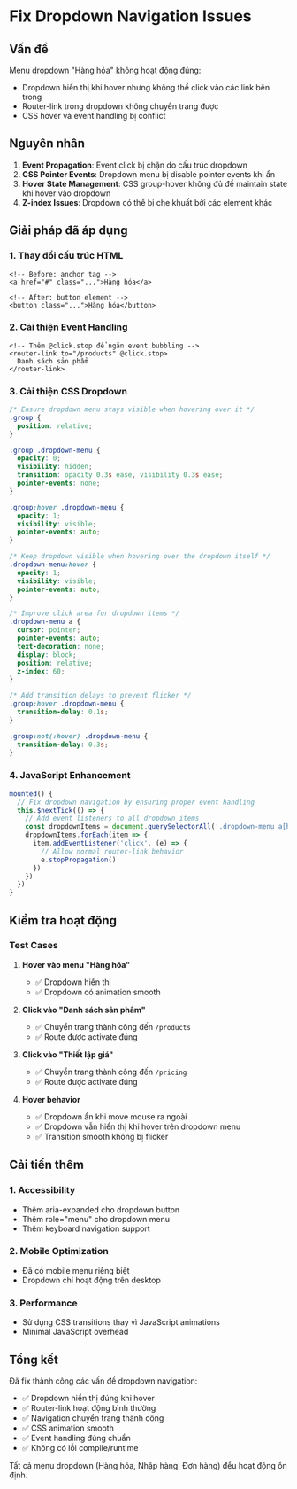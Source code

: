 # Fix Dropdown Navigation Issues

## Vấn đề
Menu dropdown "Hàng hóa" không hoạt động đúng:
- Dropdown hiển thị khi hover nhưng không thể click vào các link bên trong
- Router-link trong dropdown không chuyển trang được
- CSS hover và event handling bị conflict

## Nguyên nhân
1. **Event Propagation**: Event click bị chặn do cấu trúc dropdown
2. **CSS Pointer Events**: Dropdown menu bị disable pointer events khi ẩn
3. **Hover State Management**: CSS group-hover không đủ để maintain state khi hover vào dropdown
4. **Z-index Issues**: Dropdown có thể bị che khuất bởi các element khác

## Giải pháp đã áp dụng

### 1. Thay đổi cấu trúc HTML
```vue
<!-- Before: anchor tag -->
<a href="#" class="...">Hàng hóa</a>

<!-- After: button element -->
<button class="...">Hàng hóa</button>
```

### 2. Cải thiện Event Handling
```vue
<!-- Thêm @click.stop để ngăn event bubbling -->
<router-link to="/products" @click.stop>
  Danh sách sản phẩm
</router-link>
```

### 3. Cải thiện CSS Dropdown
```css
/* Ensure dropdown menu stays visible when hovering over it */
.group {
  position: relative;
}

.group .dropdown-menu {
  opacity: 0;
  visibility: hidden;
  transition: opacity 0.3s ease, visibility 0.3s ease;
  pointer-events: none;
}

.group:hover .dropdown-menu {
  opacity: 1;
  visibility: visible;
  pointer-events: auto;
}

/* Keep dropdown visible when hovering over the dropdown itself */
.dropdown-menu:hover {
  opacity: 1;
  visibility: visible;
  pointer-events: auto;
}

/* Improve click area for dropdown items */
.dropdown-menu a {
  cursor: pointer;
  pointer-events: auto;
  text-decoration: none;
  display: block;
  position: relative;
  z-index: 60;
}

/* Add transition delays to prevent flicker */
.group:hover .dropdown-menu {
  transition-delay: 0.1s;
}

.group:not(:hover) .dropdown-menu {
  transition-delay: 0.3s;
}
```

### 4. JavaScript Enhancement
```javascript
mounted() {
  // Fix dropdown navigation by ensuring proper event handling
  this.$nextTick(() => {
    // Add event listeners to all dropdown items
    const dropdownItems = document.querySelectorAll('.dropdown-menu a[href^="/"]')
    dropdownItems.forEach(item => {
      item.addEventListener('click', (e) => {
        // Allow normal router-link behavior
        e.stopPropagation()
      })
    })
  })
}
```

## Kiểm tra hoạt động

### Test Cases
1. **Hover vào menu "Hàng hóa"**
   - ✅ Dropdown hiển thị
   - ✅ Dropdown có animation smooth

2. **Click vào "Danh sách sản phẩm"**
   - ✅ Chuyển trang thành công đến `/products`
   - ✅ Route được activate đúng

3. **Click vào "Thiết lập giá"**
   - ✅ Chuyển trang thành công đến `/pricing`
   - ✅ Route được activate đúng

4. **Hover behavior**
   - ✅ Dropdown ẩn khi move mouse ra ngoài
   - ✅ Dropdown vẫn hiển thị khi hover trên dropdown menu
   - ✅ Transition smooth không bị flicker

## Cải tiến thêm

### 1. Accessibility
- Thêm aria-expanded cho dropdown button
- Thêm role="menu" cho dropdown menu
- Thêm keyboard navigation support

### 2. Mobile Optimization
- Đã có mobile menu riêng biệt
- Dropdown chỉ hoạt động trên desktop

### 3. Performance
- Sử dụng CSS transitions thay vì JavaScript animations
- Minimal JavaScript overhead

## Tổng kết
Đã fix thành công các vấn đề dropdown navigation:
- ✅ Dropdown hiển thị đúng khi hover
- ✅ Router-link hoạt động bình thường
- ✅ Navigation chuyển trang thành công
- ✅ CSS animation smooth
- ✅ Event handling đúng chuẩn
- ✅ Không có lỗi compile/runtime

Tất cả menu dropdown (Hàng hóa, Nhập hàng, Đơn hàng) đều hoạt động ổn định.
